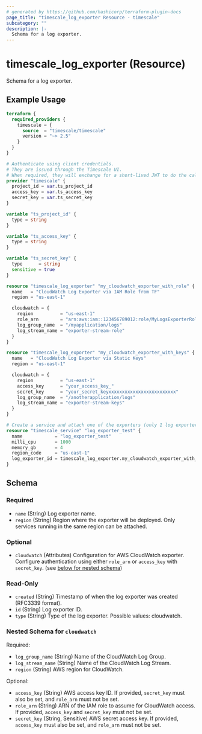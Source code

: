 ```yaml
---
# generated by https://github.com/hashicorp/terraform-plugin-docs
page_title: "timescale_log_exporter Resource - timescale"
subcategory: ""
description: |-
  Schema for a log exporter.
---
```


# timescale_log_exporter (Resource)

Schema for a log exporter.

## Example Usage

```terraform
terraform {
  required_providers {
    timescale = {
      source  = "timescale/timescale"
      version = "~> 2.5"
    }
  }
}

# Authenticate using client credentials.
# They are issued through the Timescale UI.
# When required, they will exchange for a short-lived JWT to do the calls.
provider "timescale" {
  project_id = var.ts_project_id
  access_key = var.ts_access_key
  secret_key = var.ts_secret_key
}

variable "ts_project_id" {
  type = string
}

variable "ts_access_key" {
  type = string
}

variable "ts_secret_key" {
  type      = string
  sensitive = true
}

resource "timescale_log_exporter" "my_cloudwatch_exporter_with_role" {
  name   = "CloudWatch Log Exporter via IAM Role from TF"
  region = "us-east-1"

  cloudwatch = {
    region          = "us-east-1"
    role_arn        = "arn:aws:iam::123456789012:role/MyLogsExporterRole"
    log_group_name  = "/myapplication/logs"
    log_stream_name = "exporter-stream-role"
  }
}

resource "timescale_log_exporter" "my_cloudwatch_exporter_with_keys" {
  name   = "CloudWatch Log Exporter via Static Keys"
  region = "us-east-1"

  cloudwatch = {
    region          = "us-east-1"
    access_key      = "your_access_key_"
    secret_key      = "your_secret_keyxxxxxxxxxxxxxxxxxxxxxxxxx"
    log_group_name  = "/anotherapplication/logs"
    log_stream_name = "exporter-stream-keys"
  }
}

# Create a service and attach one of the exporters (only 1 log exporter can be attached at the same time)
resource "timescale_service" "log_exporter_test" {
  name            = "log_exporter_test"
  milli_cpu       = 1000
  memory_gb       = 4
  region_code     = "us-east-1"
  log_exporter_id = timescale_log_exporter.my_cloudwatch_exporter_with_keys.id
}
```

<!-- schema generated by tfplugindocs -->
## Schema

### Required

- `name` (String) Log exporter name.
- `region` (String) Region where the exporter will be deployed. Only services running in the same region can be attached.

### Optional

- `cloudwatch` (Attributes) Configuration for AWS CloudWatch exporter. Configure authentication using either `role_arn` or `access_key` with `secret_key`. (see [below for nested schema](#nestedatt--cloudwatch))

### Read-Only

- `created` (String) Timestamp of when the log exporter was created (RFC3339 format).
- `id` (String) Log exporter ID.
- `type` (String) Type of the log exporter. Possible values: cloudwatch.

<a id="nestedatt--cloudwatch"></a>
### Nested Schema for `cloudwatch`

Required:

- `log_group_name` (String) Name of the CloudWatch Log Group.
- `log_stream_name` (String) Name of the CloudWatch Log Stream.
- `region` (String) AWS region for CloudWatch.

Optional:

- `access_key` (String) AWS access key ID. If provided, `secret_key` must also be set, and `role_arn` must not be set.
- `role_arn` (String) ARN of the IAM role to assume for CloudWatch access. If provided, `access_key` and `secret_key` must not be set.
- `secret_key` (String, Sensitive) AWS secret access key. If provided, `access_key` must also be set, and `role_arn` must not be set.

